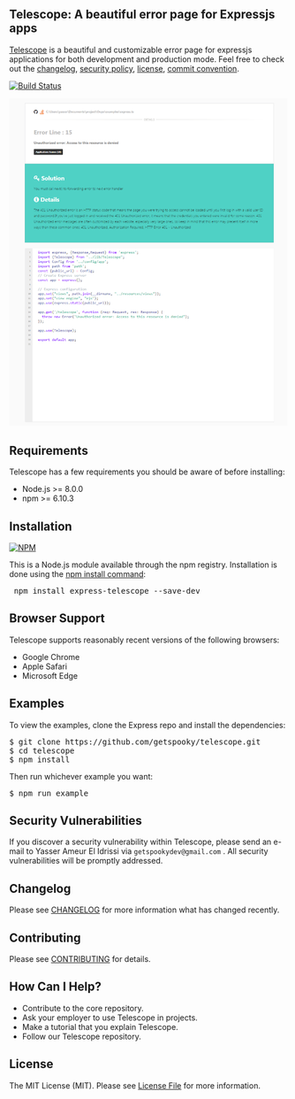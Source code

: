 ##  Telescope: A beautiful error page for Expressjs apps

[Telescope]() is a beautiful and customizable error page for expressjs applications for both development and production mode.
Feel free to check out the [changelog](/CHANGELOG.md), [security policy](.github/SECURITY.md), [license](LICENSE.md), [commit convention](.github/COMMIT_CONVENTION.md).

[![Build Status](https://travis-ci.com/getspooky/express-telescope.svg?branch=master)](https://travis-ci.com/getspooky/express-telescope)

![solution](docs/screenshot.png)

## Requirements
Telescope has a few requirements you should be aware of before installing:

- Node.js >= 8.0.0
- npm >= 6.10.3

## Installation
[![NPM](https://nodei.co/npm/express-telescope.png)](https://nodei.co/npm/express-telescope/)

This is a Node.js module available through the npm registry.
Installation is done using the [npm install command](https://docs.npmjs.com/downloading-and-installing-packages-locally):
<pre>
 npm install express-telescope --save-dev
</pre>

## Browser Support

Telescope supports reasonably recent versions of the following browsers:

- Google Chrome
- Apple Safari
- Microsoft Edge

## Examples
To view the examples, clone the Express repo and install the dependencies:
<pre>
$ git clone https://github.com/getspooky/telescope.git
$ cd telescope
$ npm install
</pre>

Then run whichever example you want:

<pre>
$ npm run example
</pre>

## Security Vulnerabilities

If you discover a security vulnerability within Telescope, please send an e-mail to Yasser Ameur El Idrissi via `getspookydev@gmail.com` . All security vulnerabilities will be promptly addressed.

## Changelog
Please see [CHANGELOG](CHANGELOG.md) for more information what has changed recently.

## Contributing
Please see [CONTRIBUTING](CONTRIBUTING.md) for details.

## How Can I Help?

- Contribute to the core repository.
- Ask your employer to use Telescope in projects.
- Make a tutorial that you explain Telescope.
- Follow our Telescope repository.

## License
The MIT License (MIT). Please see [License File](LICENSE.md) for more information.
